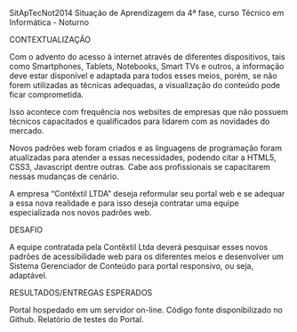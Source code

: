 SitApTecNot2014
Situação de Aprendizagem da 4ª fase, curso Técnico em Informática - Noturno

CONTEXTUALIZAÇÃO

Com o advento do acesso à internet através de diferentes dispositivos, tais como Smartphones, Tablets, Notebooks, Smart TVs e outros, a informação deve estar disponível e adaptada para todos esses meios, porém, se não forem utilizadas as técnicas adequadas, a visualização do conteúdo pode ficar comprometida.

Isso acontece com frequência nos websites de empresas que não possuem técnicos capacitados e qualificados para lidarem com as novidades do mercado.

Novos padrões web foram criados e as linguagens de programação foram atualizadas para atender a essas necessidades, podendo citar a HTML5, CSS3, Javascript dentre outras. Cabe aos profissionais se capacitarem nessas mudanças de cenário.

A empresa “Contêxtil LTDA” deseja reformular seu portal web e se adequar a essa nova realidade e para isso deseja contratar uma equipe especializada nos novos padrões web.

DESAFIO

A equipe contratada pela Contêxtil Ltda deverá pesquisar esses novos padrões de acessibilidade web para os diferentes meios e desenvolver um Sistema Gerenciador de Conteúdo para portal responsivo, ou seja, adaptável.

RESULTADOS/ENTREGAS ESPERADOS

Portal hospedado em um servidor on-line.
Código fonte disponibilizado no Github.
Relatório de testes do Portal.
